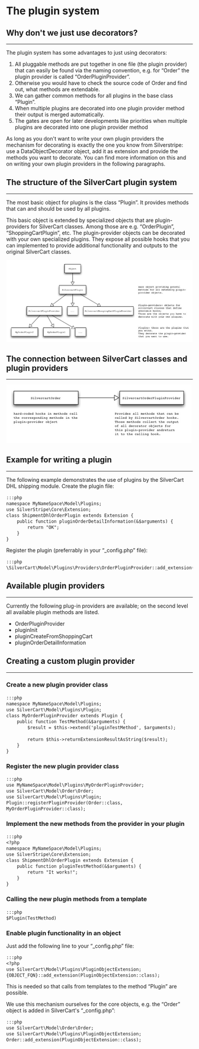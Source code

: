 # The plugin system
## Why don't we just use decorators?
- - -
The plugin system has some advantages to just using decorators:

1. All pluggable methods are put together in one file (the plugin provider) that can easily be found via the naming convention, e.g. for “Order” the plugin provider is called “OrderPluginProvider”.
2. Otherwise you would have to check the source code of Order and find out, what methods are extendable.
3. We can gather common methods for all plugins in the base class “Plugin”.
4. When multiple plugins are decorated into one plugin provider method their output is merged automatically.
5. The gates are open for later developments like priorities when multiple plugins are decorated into one plugin provider method



   
As long as you don't want to write your own plugin providers the mechanism for decorating is exactly the one you know from Silverstripe: use a DataObjectDecorator object, add it as extension and provide the methods you want to decorate. You can find more information on this and on writing your own plugin providers in the following paragraphs.
## The structure of the SilverCart plugin system
- - -
The most basic object for plugins is the class “Plugin”. It provides methods that can and should be used by all plugins.

This basic object is extended by specialized objects that are plugin-providers for SilverCart classes. Among those are e.g. “OrderPlugin”, “ShoppingCartPlugin”, etc. The plugin-provider objects can be decorated with your own specialized plugins. They expose all possible hooks that you can implemented to provide additional functionality and outputs to the original SilverCart classes.

![](_images/silvercart_plugin_system_overview.jpg)

## The connection between SilverCart classes and plugin providers
- - -

![](_images/silvercart_plugin_system_connection.jpg)

## Example for writing  a plugin
- - -
The following example demonstrates the use of plugins by the SilverCart DHL shipping module. Create the plugin file:

	:::php
    namespace MyNameSpace\Model\Plugins;
    use SilverStripe\Core\Extension;
	class ShipmentDhlOrderPlugin extends Extension {
		public function pluginOrderDetailInformation(&$arguments) {
			return "OK";
		}
	}

Register the plugin (preferrably in your “_config.php” file):

	:::php
    \SilverCart\Model\Plugins\Providers\OrderPluginProvider::add_extension(\MyNameSpace\Model\Plugins\ShipmentDhlOrderPlugin::class);

## Available plugin providers
- - -
Currently the following plug-in providers are available; on the second level all available plugin methods are listed.

 * OrderPluginProvider
 * pluginInit
 * pluginCreateFromShoppingCart
 * pluginOrderDetailInformation

## Creating a custom plugin provider
- - -
### Create a new plugin provider class

	:::php
    namespace MyNameSpace\Model\Plugins;
    use SilverCart\Model\Plugins\Plugin;
	class MyOrderPluginProvider extends Plugin {
		public function TestMethod(&$arguments) {
			$result = $this->extend('pluginTestMethod', $arguments);
			
			return $this->returnExtensionResultAsString($result);
		}
	}

### Register the new plugin provider class

	:::php
    use MyNameSpace\Model\Plugins\MyOrderPluginProvider;
    use SilverCart\Model\Order\Order;
    use SilverCart\Model\Plugins\Plugin;
	Plugin::registerPluginProvider(Order::class, MyOrderPluginProvider::class);


### Implement the new methods from the provider in your plugin

	:::php
	<?php
    namespace MyNameSpace\Model\Plugins;
    use SilverStripe\Core\Extension;
	class ShipmentDhlOrderPlugin extends Extension {
		public function pluginTestMethod(&$arguments) {
			return "It works!";
		}
	}


### Calling the new plugin methods from a template

	:::php
	$Plugin(TestMethod)

### Enable plugin functionality in an object

Just add the following line to your “_config.php” file:

	:::php
	<?php
    use SilverCart\Model\Plugins\PluginObjectExtension;
	{OBJECT_FQN}::add_extension(PluginObjectExtension::class);

This is needed so that calls from templates to the method “Plugin” are possible.

We use this mechanism ourselves for the core objects, e.g. the “Order” object is added in SilverCart's “_config.php”:

	:::php
    use SilverCart\Model\Order\Order;
    use SilverCart\Model\Plugins\PluginObjectExtension;
	Order::add_extension(PluginObjectExtension::class);
